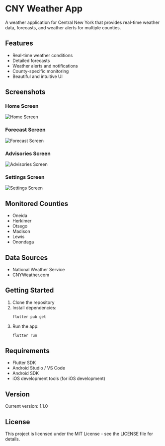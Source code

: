 # CNY Weather App

A weather application for Central New York that provides real-time weather data, forecasts, and weather alerts for multiple counties.

## Features

- Real-time weather conditions
- Detailed forecasts
- Weather alerts and notifications
- County-specific monitoring
- Beautiful and intuitive UI

## Screenshots

### Home Screen
![Home Screen](screenshots/home_screen.png)

### Forecast Screen
![Forecast Screen](screenshots/forecast_screen.png)

### Advisories Screen
![Advisories Screen](screenshots/advisories_screen.png)

### Settings Screen
![Settings Screen](screenshots/settings_screen.png)

## Monitored Counties

- Oneida
- Herkimer
- Otsego
- Madison
- Lewis
- Onondaga

## Data Sources

- National Weather Service
- CNYWeather.com

## Getting Started

1. Clone the repository
2. Install dependencies:
   ```bash
   flutter pub get
   ```
3. Run the app:
   ```bash
   flutter run
   ```

## Requirements

- Flutter SDK
- Android Studio / VS Code
- Android SDK
- iOS development tools (for iOS development)

## Version

Current version: 1.1.0

## License

This project is licensed under the MIT License - see the LICENSE file for details.
